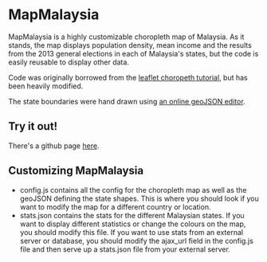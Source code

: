 # MapMalaysia

MapMalaysia is a highly customizable choropleth map of Malaysia. As it stands, the map displays population density, mean income and the results from the 2013 general elections in each of Malaysia's states, but the code is easily reusable to display other data.

Code was originally borrowed from the [leaflet choropeth tutorial](http://leafletjs.com/examples/choropleth.html), but has been heavily modified.

The state boundaries were hand drawn using [an online geoJSON editor](http://blog.sallarp.com/google-maps-geojson-editor/).

## Try it out!

There's a github page [here](jonnynewbs.github.io/MapMalaysia).

## Customizing MapMalaysia

- config.js contains all the config for the choropleth map as well as the geoJSON defining the state shapes. This is where you should look if you want to modify the map for a different country or location.
- stats.json contains the stats for the different Malaysian states. If you want to display different statistics or change the colours on the map, you should modify this file. If you want to use stats from an external server or database, you should modify the ajax_url field in the config.js file and then serve up a stats.json file from your external server.
